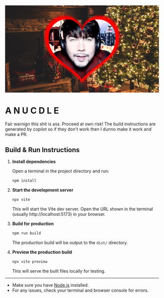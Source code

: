 ![Anuc my beloved](anuc.jpg)

# A N U C D L E

Fair warnign this shit is ass. Proceed at own risk!
The build instructions are generated by copilot so if they don't work then I dunno make it work and make a PR.

## Build & Run Instructions

1. **Install dependencies**
   
   Open a terminal in the project directory and run:
   
   ```sh
   npm install
   ```

2. **Start the development server**
   
   ```sh
   npx vite
   ```
   This will start the Vite dev server. Open the URL shown in the terminal (usually http://localhost:5173) in your browser.

3. **Build for production**
   
   ```sh
   npm run build
   ```
   The production build will be output to the `dist/` directory.

4. **Preview the production build**
   
   ```sh
   npx vite preview
   ```
   This will serve the built files locally for testing.

---

- Make sure you have [Node.js](https://nodejs.org/) installed.
- For any issues, check your terminal and browser console for errors.
